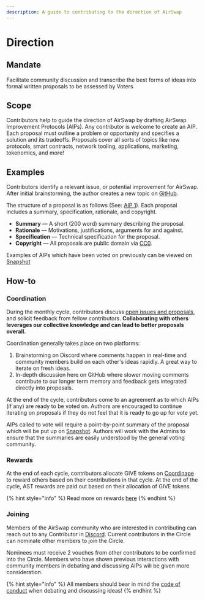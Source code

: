 ```yaml
---
description: A guide to contributing to the direction of AirSwap
---
```


# Direction

## Mandate

Facilitate community discussion and transcribe the best forms of ideas into formal written proposals to be assessed by Voters.

## Scope

Contributors help to guide the direction of AirSwap by drafting AirSwap Improvement Protocols (AIPs). Any contributor is welcome to create an AIP. Each proposal must outline a problem or opportunity and specifies a solution and its tradeoffs. Proposals cover all sorts of topics like new protocols, smart contracts, network tooling, applications, marketing, tokenomics, and more!

## Examples

Contributors identify a relevant issue, or potential improvement for AirSwap. After initial brainstorming, the author creates a new topic on [GitHub](https://github.com/airswap/airswap-aips/issues).

The structure of a proposal is as follows (See: [AIP 1](https://github.com/airswap/airswap-aips/issues/1/31)). Each proposal includes a summary, specification, rationale, and copyright.

- **Summary** — A short (200 word) summary describing the proposal.
- **Rationale** — Motivations, justifications, arguments for and against.
- **Specification** — Technical specification for the proposal.
- **Copyright** — All proposals are public domain via [CC0](https://creativecommons.org/publicdomain/zero/1.0/).

Examples of AIPs which have been voted on previously can be viewed on [Snapshot](https://snapshot.org/#/vote.airswap.eth)

## How-to

### Coordination

During the monthly cycle, contributors discuss [open issues and proposals](https://github.com/airswap/airswap-aips/issues), and solicit feedback from fellow contributors. **Collaborating with others leverages our collective knowledge and can lead to better proposals overall.**

Coordination generally takes place on two platforms:

1. Brainstorming on Discord where comments happen in real-time and community members build on each other's ideas rapidly. A great way to iterate on fresh ideas.
2. In-depth discussion here on GitHub where slower moving comments contribute to our longer term memory and feedback gets integrated directly into proposals.

At the end of the cycle, contributors come to an agreement as to which AIPs (if any) are ready to be voted on. Authors are encouraged to continue iterating on proposals if they do not feel that it is ready to go up for vote yet.

AIPs called to vote will require a point-by-point summary of the proposal which will be put up on [Snapshot](https://snapshot.org/#/vote.airswap.eth). Authors will work with the Admins to ensure that the summaries are easily understood by the general voting community.

### Rewards

At the end of each cycle, contributors allocate GIVE tokens on [Coordinape](https://coordinape.com) to reward others based on their contributions in that cycle. At the end of the cycle, AST rewards are paid out based on their allocation of GIVE tokens.

{% hint style="info" %}
Read more on rewards [here](../community/rewards.md)
{% endhint %}

### Joining

Members of the AirSwap community who are interested in contributing can reach out to any Contributor in [Discord](https://chat.airswap.io). Current contributors in the Circle can nominate other members to join the Circle.

Nominees must receive 2 vouches from other contributors to be confirmed into the Circle. Members who have shown previous interactions with community members in debating and discussing AIPs will be given more consideration.

{% hint style="info" %}
All members should bear in mind the [code of conduct](../community/code-of-conduct.md) when debating and discussing ideas!
{% endhint %}
